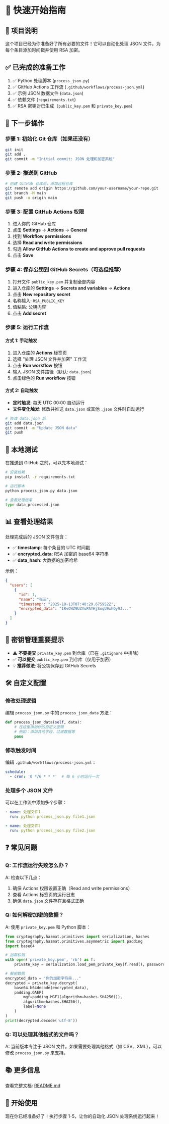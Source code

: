 # 🚀 快速开始指南

## 📝 项目说明

这个项目已经为你准备好了所有必要的文件！它可以自动化处理 JSON 文件，为每个条目添加时间戳并使用 RSA 加密。

## ✅ 已完成的准备工作

1. ✅ Python 处理脚本 (`process_json.py`)
2. ✅ GitHub Actions 工作流 (`.github/workflows/process-json.yml`)
3. ✅ 示例 JSON 数据文件 (`data.json`)
4. ✅ 依赖文件 (`requirements.txt`)
5. ✅ RSA 密钥对已生成（`public_key.pem` 和 `private_key.pem`）

## 🎯 下一步操作

### 步骤 1: 初始化 Git 仓库（如果还没有）

```bash
git init
git add .
git commit -m "Initial commit: JSON 处理和加密系统"
```

### 步骤 2: 推送到 GitHub

```bash
# 创建 GitHub 仓库后，添加远程仓库
git remote add origin https://github.com/your-username/your-repo.git
git branch -M main
git push -u origin main
```

### 步骤 3: 配置 GitHub Actions 权限

1. 进入你的 GitHub 仓库
2. 点击 **Settings** → **Actions** → **General**
3. 找到 **Workflow permissions**
4. 选择 **Read and write permissions**
5. 勾选 **Allow GitHub Actions to create and approve pull requests**
6. 点击 **Save**

### 步骤 4: 保存公钥到 GitHub Secrets（可选但推荐）

1. 打开文件 `public_key.pem` 并复制全部内容
2. 进入仓库的 **Settings** → **Secrets and variables** → **Actions**
3. 点击 **New repository secret**
4. 名称输入: `RSA_PUBLIC_KEY`
5. 值粘贴: 公钥内容
6. 点击 **Add secret**

### 步骤 5: 运行工作流

#### 方式 1: 手动触发

1. 进入仓库的 **Actions** 标签页
2. 选择 "处理 JSON 文件并加密" 工作流
3. 点击 **Run workflow** 按钮
4. 输入 JSON 文件路径（默认: `data.json`）
5. 点击绿色的 **Run workflow** 按钮

#### 方式 2: 自动触发

- **定时触发**: 每天 UTC 00:00 自动运行
- **文件变化触发**: 修改并推送 `data.json` 或其他 `.json` 文件时自动运行

```bash
# 修改 data.json 后
git add data.json
git commit -m "Update JSON data"
git push
```

## 🧪 本地测试

在推送到 GitHub 之前，可以先本地测试：

```bash
# 安装依赖
pip install -r requirements.txt

# 运行脚本
python process_json.py data.json

# 查看处理结果
type data_processed.json
```

## 📊 查看处理结果

处理完成后的 JSON 文件包含：
- ✅ **timestamp**: 每个条目的 UTC 时间戳
- ✅ **encrypted_data**: RSA 加密的 base64 字符串
- ✅ **data_hash**: 大数据的加密哈希

示例：
```json
{
  "users": [
    {
      "id": 1,
      "name": "张三",
      "timestamp": "2025-10-13T07:48:29.675952Z",
      "encrypted_data": "IRvCWZ9UZYuPAYHjSoqU9xhQy9J..."
    }
  ]
}
```

## 🔐 密钥管理重要提示

- ⚠️ **不要提交** `private_key.pem` 到仓库（已在 `.gitignore` 中排除）
- ✅ **可以提交** `public_key.pem` 到仓库（仅用于加密）
- 💡 **推荐做法**: 将公钥保存到 GitHub Secrets

## 🛠️ 自定义配置

### 修改处理逻辑

编辑 `process_json.py` 中的 `process_json_data` 方法：

```python
def process_json_data(self, data):
    # 在这里添加你的自定义逻辑
    # 例如：添加其他字段、过滤数据等
    pass
```

### 修改触发时间

编辑 `.github/workflows/process-json.yml`：

```yaml
schedule:
  - cron: '0 */6 * * *'  # 每 6 小时运行一次
```

### 处理多个 JSON 文件

可以在工作流中添加多个步骤：

```yaml
- name: 处理文件1
  run: python process_json.py file1.json

- name: 处理文件2
  run: python process_json.py file2.json
```

## ❓ 常见问题

### Q: 工作流运行失败怎么办？

A: 检查以下几点：
1. 确保 Actions 权限设置正确（Read and write permissions）
2. 查看 Actions 标签页的运行日志
3. 确保 `data.json` 文件存在且格式正确

### Q: 如何解密加密的数据？

A: 使用 `private_key.pem` 和 Python 脚本：

```python
from cryptography.hazmat.primitives import serialization, hashes
from cryptography.hazmat.primitives.asymmetric import padding
import base64

# 加载私钥
with open('private_key.pem', 'rb') as f:
    private_key = serialization.load_pem_private_key(f.read(), password=None)

# 解密数据
encrypted_data = "你的加密字符串..."
decrypted = private_key.decrypt(
    base64.b64decode(encrypted_data),
    padding.OAEP(
        mgf=padding.MGF1(algorithm=hashes.SHA256()),
        algorithm=hashes.SHA256(),
        label=None
    )
)
print(decrypted.decode('utf-8'))
```

### Q: 可以处理其他格式的文件吗？

A: 当前版本专注于 JSON 文件。如果需要处理其他格式（如 CSV、XML），可以修改 `process_json.py` 来支持。

## 📚 更多信息

查看完整文档: [README.md](README.md)

## 🎉 开始使用

现在你已经准备好了！执行步骤 1-5，让你的自动化 JSON 处理系统运行起来！
